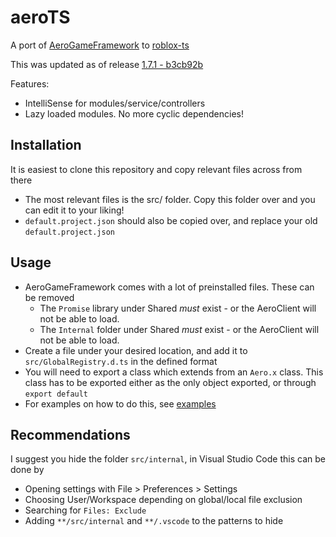 # aeroTS
A port of [AeroGameFramework](https://sleitnick.github.io/AeroGameFramework/) to [roblox-ts](https://roblox-ts.github.io/)

This was updated as of release [1.7.1 - b3cb92b](https://github.com/Sleitnick/AeroGameFramework/releases/tag/v1.7.1)

Features:
- IntelliSense for modules/service/controllers
- Lazy loaded modules. No more cyclic dependencies!

## Installation
It is easiest to clone this repository and copy relevant files across from there
- The most relevant files is the src/ folder. Copy this folder over and you can edit it to your liking!
- `default.project.json` should also be copied over, and replace your old `default.project.json`

## Usage
- AeroGameFramework comes with a lot of preinstalled files. These can be removed
	- The `Promise` library under Shared *must* exist - or the AeroClient will not be able to load.
	- The `Internal` folder under Shared *must* exist - or the AeroClient will not be able to load.
- Create a file under your desired location, and add it to `src/GlobalRegistry.d.ts` in the defined format
- You will need to export a class which extends from an `Aero.x` class. This class has to be exported either as the only object exported, or through `export default`
- For examples on how to do this, see [examples](https://github.com/OverHash/aeroTS/tree/master/examples)

## Recommendations
I suggest you hide the folder `src/internal`, in Visual Studio Code this can be done by
- Opening settings with File > Preferences > Settings
- Choosing User/Workspace depending on global/local file exclusion
- Searching for `Files: Exclude`
- Adding `**/src/internal` and `**/.vscode` to the patterns to hide
